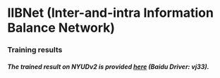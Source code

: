 # IIBNet (Inter-and-intra Information Balance Network)
### Training results
##### The trained result on NYUDv2 is provided [here](https://pan.baidu.com/s/1C-f0xVrxZ-jzY263vqW2sw) (Baidu Driver: vj33).

